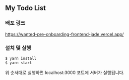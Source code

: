 ## My Todo List 

### 배포 링크 
https://wanted-pre-onboarding-frontend-jade.vercel.app/

### 설치 및 실행
```
$ yarn install
$ yarn start
```
위 순서대로 실행하면 localhost:3000 포트에 서버가 실행됩니다.
